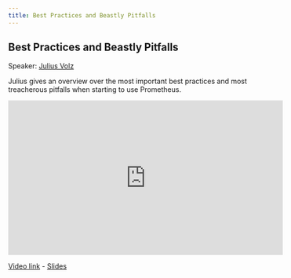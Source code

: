 ```yaml
---
title: Best Practices and Beastly Pitfalls
---
```


## Best Practices and Beastly Pitfalls

Speaker: [Julius Volz](/2017-munich/speakers/julius-volz/)

Julius gives an overview over the most important best practices and most treacherous pitfalls when starting to use Prometheus.

<iframe width="560" height="315" src="https://www.youtube.com/embed/_MNYuTNfTb4" frameborder="0" allowfullscreen></iframe>

[Video link](https://youtu.be/_MNYuTNfTb4) -
[Slides](/2017-munich/slides/best-practices-and-beastly-pitfalls.pdf)
